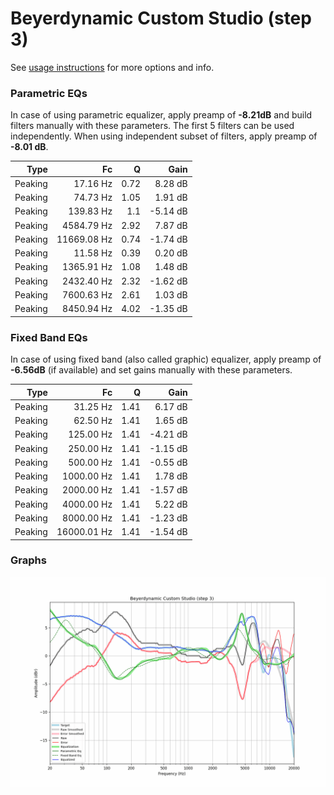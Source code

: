 # Beyerdynamic Custom Studio (step 3)
See [usage instructions](https://github.com/jaakkopasanen/AutoEq#usage) for more options and info.

### Parametric EQs
In case of using parametric equalizer, apply preamp of **-8.21dB** and build filters manually
with these parameters. The first 5 filters can be used independently.
When using independent subset of filters, apply preamp of **-8.01 dB**.

| Type    | Fc          |    Q | Gain     |
|--------:|------------:|-----:|---------:|
| Peaking | 17.16 Hz    | 0.72 | 8.28 dB  |
| Peaking | 74.73 Hz    | 1.05 | 1.91 dB  |
| Peaking | 139.83 Hz   | 1.1  | -5.14 dB |
| Peaking | 4584.79 Hz  | 2.92 | 7.87 dB  |
| Peaking | 11669.08 Hz | 0.74 | -1.74 dB |
| Peaking | 11.58 Hz    | 0.39 | 0.20 dB  |
| Peaking | 1365.91 Hz  | 1.08 | 1.48 dB  |
| Peaking | 2432.40 Hz  | 2.32 | -1.62 dB |
| Peaking | 7600.63 Hz  | 2.61 | 1.03 dB  |
| Peaking | 8450.94 Hz  | 4.02 | -1.35 dB |

### Fixed Band EQs
In case of using fixed band (also called graphic) equalizer, apply preamp of **-6.56dB**
(if available) and set gains manually with these parameters.

| Type    | Fc          |    Q | Gain     |
|--------:|------------:|-----:|---------:|
| Peaking | 31.25 Hz    | 1.41 | 6.17 dB  |
| Peaking | 62.50 Hz    | 1.41 | 1.65 dB  |
| Peaking | 125.00 Hz   | 1.41 | -4.21 dB |
| Peaking | 250.00 Hz   | 1.41 | -1.15 dB |
| Peaking | 500.00 Hz   | 1.41 | -0.55 dB |
| Peaking | 1000.00 Hz  | 1.41 | 1.78 dB  |
| Peaking | 2000.00 Hz  | 1.41 | -1.57 dB |
| Peaking | 4000.00 Hz  | 1.41 | 5.22 dB  |
| Peaking | 8000.00 Hz  | 1.41 | -1.23 dB |
| Peaking | 16000.01 Hz | 1.41 | -1.54 dB |

### Graphs
![](./Beyerdynamic%20Custom%20Studio%20(step%203).png)